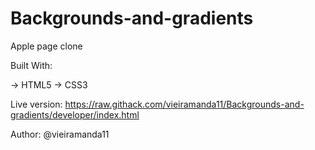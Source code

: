 # Backgrounds-and-gradients



Apple page clone

Built With:

-> HTML5 
-> CSS3

Live version: https://raw.githack.com/vieiramanda11/Backgrounds-and-gradients/developer/index.html

Author: @vieiramanda11
